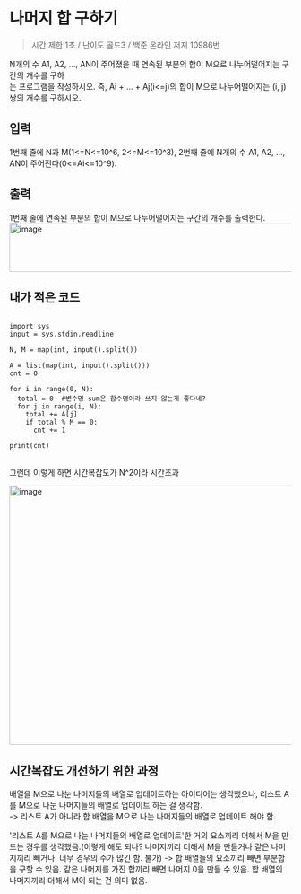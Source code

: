 나머지 합 구하기
=================
> 시간 제한 1초 / 난이도 골드3 / 백준 온라인 저지 10986번

N개의 수 A1, A2, ..., AN이 주어졌을 때 연속된 부분의 합이 M으로 나누어떨어지는 구간의 개수를 구하  
는 프로그램을 작성하시오. 즉, Ai + ... + Aj(i<=j)의 합이 M으로 나누어떨어지는 (i, j)쌍의 개수를 구하시오.  

입력
------------
1번째 줄에 N과 M(1<=N<=10^6, 2<=M<=10^3), 2번째 줄에 N개의 수 A1, A2, ..., AN이 주어진다(0<=Ai<=10^9).

출력
-----------
1번째 줄에 연속된 부분의 합이 M으로 나누어떨어지는 구간의 개수를 출력한다.
<img width="539" height="87" alt="image" src="https://github.com/user-attachments/assets/5f9aff4e-0380-4c9b-a07e-6709d42c8f32" />

내가 적은 코드
------------
<pre>
<code>
import sys 
input = sys.stdin.readline  

N, M = map(int, input().split())

A = list(map(int, input().split()))
cnt = 0

for i in range(0, N):
  total = 0  #변수명 sum은 함수명이라 쓰지 않는게 좋다네?
  for j in range(i, N):
    total += A[j]
    if total % M == 0:
      cnt += 1
  
print(cnt)
</code>
</pre>
그런데 이렇게 하면 시간복잡도가 N^2이라 시간초과


<img width="617" height="462" alt="image" src="https://github.com/user-attachments/assets/457fef88-5343-4496-9903-03517e1a7d8c" />

시간복잡도 개선하기 위한 과정
------------
배열을 M으로 나눈 나머지들의 배열로 업데이트하는 아이디어는 생각했으나, 리스트 A를 M으로 나눈 나머지들의 배열로 업데이트 하는 걸 생각함.  
-> 리스트 A가 아니라 합 배열을 M으로 나눈 나머지들의 배열로 업데이트 해야 함.   

'리스트 A를 M으로 나눈 나머지들의 배열로 업데이트'한 거의 요소끼리 더해서 M을 만드는 경우를 생각했음.(이렇게 해도 되나? 나머지끼리 더해서 M을 만들거나 같은 나머지끼리 빼거나. 너무 경우의 수가 많긴 함. 불가)
-> 합 배열들의 요소끼리 빼면 부분합을 구할 수 있음. 같은 나머지를 가진 합끼리 빼면 나머지 0을 만들 수 있음. 합 배열의 나머지끼리 더해서 M이 되는 건 의미 없음. 
